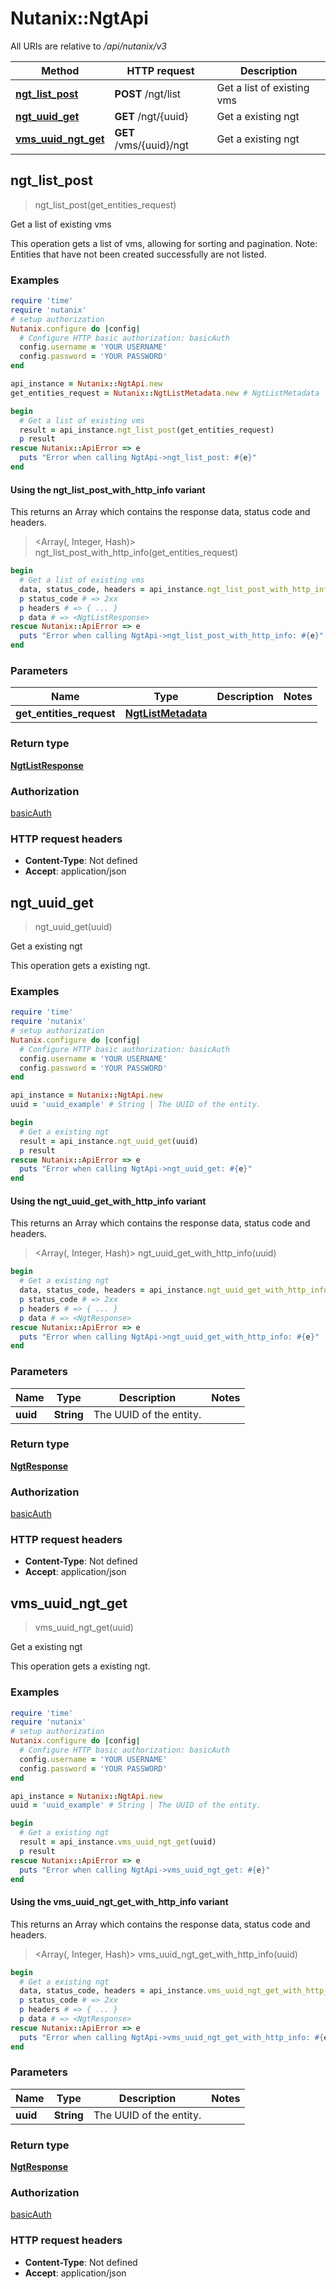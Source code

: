 # Nutanix::NgtApi

All URIs are relative to */api/nutanix/v3*

| Method | HTTP request | Description |
| ------ | ------------ | ----------- |
| [**ngt_list_post**](NgtApi.md#ngt_list_post) | **POST** /ngt/list | Get a list of existing vms |
| [**ngt_uuid_get**](NgtApi.md#ngt_uuid_get) | **GET** /ngt/{uuid} | Get a existing ngt |
| [**vms_uuid_ngt_get**](NgtApi.md#vms_uuid_ngt_get) | **GET** /vms/{uuid}/ngt | Get a existing ngt |


## ngt_list_post

> <NgtListResponse> ngt_list_post(get_entities_request)

Get a list of existing vms

This operation gets a list of vms, allowing for sorting and pagination. Note: Entities that have not been created successfully are not listed. 

### Examples

```ruby
require 'time'
require 'nutanix'
# setup authorization
Nutanix.configure do |config|
  # Configure HTTP basic authorization: basicAuth
  config.username = 'YOUR USERNAME'
  config.password = 'YOUR PASSWORD'
end

api_instance = Nutanix::NgtApi.new
get_entities_request = Nutanix::NgtListMetadata.new # NgtListMetadata | 

begin
  # Get a list of existing vms
  result = api_instance.ngt_list_post(get_entities_request)
  p result
rescue Nutanix::ApiError => e
  puts "Error when calling NgtApi->ngt_list_post: #{e}"
end
```

#### Using the ngt_list_post_with_http_info variant

This returns an Array which contains the response data, status code and headers.

> <Array(<NgtListResponse>, Integer, Hash)> ngt_list_post_with_http_info(get_entities_request)

```ruby
begin
  # Get a list of existing vms
  data, status_code, headers = api_instance.ngt_list_post_with_http_info(get_entities_request)
  p status_code # => 2xx
  p headers # => { ... }
  p data # => <NgtListResponse>
rescue Nutanix::ApiError => e
  puts "Error when calling NgtApi->ngt_list_post_with_http_info: #{e}"
end
```

### Parameters

| Name | Type | Description | Notes |
| ---- | ---- | ----------- | ----- |
| **get_entities_request** | [**NgtListMetadata**](NgtListMetadata.md) |  |  |

### Return type

[**NgtListResponse**](NgtListResponse.md)

### Authorization

[basicAuth](../README.md#basicAuth)

### HTTP request headers

- **Content-Type**: Not defined
- **Accept**: application/json


## ngt_uuid_get

> <NgtResponse> ngt_uuid_get(uuid)

Get a existing ngt

This operation gets a existing ngt.

### Examples

```ruby
require 'time'
require 'nutanix'
# setup authorization
Nutanix.configure do |config|
  # Configure HTTP basic authorization: basicAuth
  config.username = 'YOUR USERNAME'
  config.password = 'YOUR PASSWORD'
end

api_instance = Nutanix::NgtApi.new
uuid = 'uuid_example' # String | The UUID of the entity.

begin
  # Get a existing ngt
  result = api_instance.ngt_uuid_get(uuid)
  p result
rescue Nutanix::ApiError => e
  puts "Error when calling NgtApi->ngt_uuid_get: #{e}"
end
```

#### Using the ngt_uuid_get_with_http_info variant

This returns an Array which contains the response data, status code and headers.

> <Array(<NgtResponse>, Integer, Hash)> ngt_uuid_get_with_http_info(uuid)

```ruby
begin
  # Get a existing ngt
  data, status_code, headers = api_instance.ngt_uuid_get_with_http_info(uuid)
  p status_code # => 2xx
  p headers # => { ... }
  p data # => <NgtResponse>
rescue Nutanix::ApiError => e
  puts "Error when calling NgtApi->ngt_uuid_get_with_http_info: #{e}"
end
```

### Parameters

| Name | Type | Description | Notes |
| ---- | ---- | ----------- | ----- |
| **uuid** | **String** | The UUID of the entity. |  |

### Return type

[**NgtResponse**](NgtResponse.md)

### Authorization

[basicAuth](../README.md#basicAuth)

### HTTP request headers

- **Content-Type**: Not defined
- **Accept**: application/json


## vms_uuid_ngt_get

> <NgtResponse> vms_uuid_ngt_get(uuid)

Get a existing ngt

This operation gets a existing ngt.

### Examples

```ruby
require 'time'
require 'nutanix'
# setup authorization
Nutanix.configure do |config|
  # Configure HTTP basic authorization: basicAuth
  config.username = 'YOUR USERNAME'
  config.password = 'YOUR PASSWORD'
end

api_instance = Nutanix::NgtApi.new
uuid = 'uuid_example' # String | The UUID of the entity.

begin
  # Get a existing ngt
  result = api_instance.vms_uuid_ngt_get(uuid)
  p result
rescue Nutanix::ApiError => e
  puts "Error when calling NgtApi->vms_uuid_ngt_get: #{e}"
end
```

#### Using the vms_uuid_ngt_get_with_http_info variant

This returns an Array which contains the response data, status code and headers.

> <Array(<NgtResponse>, Integer, Hash)> vms_uuid_ngt_get_with_http_info(uuid)

```ruby
begin
  # Get a existing ngt
  data, status_code, headers = api_instance.vms_uuid_ngt_get_with_http_info(uuid)
  p status_code # => 2xx
  p headers # => { ... }
  p data # => <NgtResponse>
rescue Nutanix::ApiError => e
  puts "Error when calling NgtApi->vms_uuid_ngt_get_with_http_info: #{e}"
end
```

### Parameters

| Name | Type | Description | Notes |
| ---- | ---- | ----------- | ----- |
| **uuid** | **String** | The UUID of the entity. |  |

### Return type

[**NgtResponse**](NgtResponse.md)

### Authorization

[basicAuth](../README.md#basicAuth)

### HTTP request headers

- **Content-Type**: Not defined
- **Accept**: application/json

